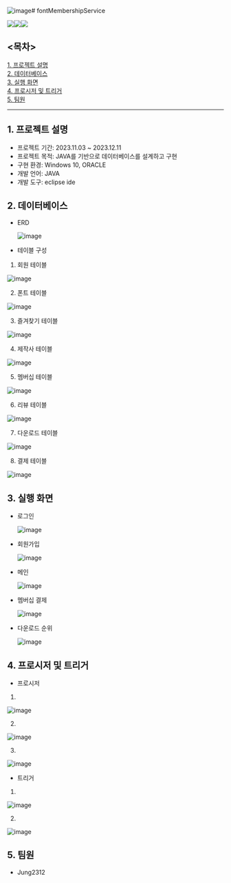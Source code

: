 ![image](https://github.com/Jung2312/fontMembershipService/assets/97083703/f6f9ebcb-b6f0-4e58-b68a-34cf669dc88b)# fontMembershipService

<img src="https://img.shields.io/badge/java-007396?style=for-the-badge&logo=java&logoColor=white"><img src="https://img.shields.io/badge/ORACLE-F80000?style=for-the-badge&logo=ORACLE&logoColor=white"><img src="https://img.shields.io/badge/eclipseide-2C2255?style=for-the-badge&logo=eclipseide&logoColor=white">

## <목차>

[1. 프로젝트 설명](#1-프로젝트-설명)<br/>
[2. 데이터베이스](#2-데이터베이스)<br/>
[3. 실행 화면](#-3실행-화면)<br/>
[4. 프로시저 및 트리거](#-4프로시저-및-트리거)<br/>
[5. 팀원](#5-팀원)<br/>

---

## 1. 프로젝트 설명

- 프로젝트 기간: 2023.11.03 ~ 2023.12.11
- 프로젝트 목적: JAVA를 기반으로 데이터베이스를 설계하고 구현
- 구현 환경: Windows 10, ORACLE
- 개발 언어: JAVA
- 개발 도구: eclipse ide
  <br/>

## 2. 데이터베이스

- ERD

  ![image](https://github.com/Jung2312/fontMembershipService/assets/97083703/0740089c-a2c9-41ea-a5fd-1fa94089ba7b)

- 테이블 구성

1. 회원 테이블

![image](https://github.com/Jung2312/fontMembershipService/assets/97083703/5c9d96c5-464f-4c1a-b028-e14d5dbedcc9)

2. 폰트 테이블

![image](https://github.com/Jung2312/fontMembershipService/assets/97083703/d23fe640-b850-4ba8-86f7-484200490d23)

3. 즐겨찾기 테이블

![image](https://github.com/Jung2312/fontMembershipService/assets/97083703/5ff5a32f-ed02-4673-b53c-4d95fb059b01)

4. 제작사 테이블

![image](https://github.com/Jung2312/fontMembershipService/assets/97083703/35034e8d-d84d-4348-bf4b-090751bbf073)

5. 멤버십 테이블

![image](https://github.com/Jung2312/fontMembershipService/assets/97083703/58f706c1-cad3-4543-afb5-07cb40b4b066)

6. 리뷰 테이블

![image](https://github.com/Jung2312/fontMembershipService/assets/97083703/ae128847-570d-49e7-8955-bd0cacc20d87)

7. 다운로드 테이블

![image](https://github.com/Jung2312/fontMembershipService/assets/97083703/5d498479-7121-4336-bc8d-01ddd546ac93)

8. 결제 테이블

![image](https://github.com/Jung2312/fontMembershipService/assets/97083703/87229495-f01c-41b8-b1ac-c706790946c2)
<br/>

## 3. 실행 화면

- 로그인

  ![image](https://github.com/Jung2312/fontMembershipService/assets/97083703/e83b2817-7d78-429d-9fbd-b5215aee813f)

- 회원가입
  
  ![image](https://github.com/Jung2312/fontMembershipService/assets/97083703/5cdb7c95-2238-4e4a-8882-96966c9d4d42)

- 메인

  ![image](https://github.com/Jung2312/fontMembershipService/assets/97083703/5fc248d2-b5a6-41c8-9d5b-9d28a05c328d)

- 멤버십 결제

  ![image](https://github.com/Jung2312/fontMembershipService/assets/97083703/9a0a9467-064a-44e8-87b5-98d05e90b7a9)

- 다운로드 순위

  ![image](https://github.com/Jung2312/fontMembershipService/assets/97083703/5b66ca8b-01bd-4ab2-98e5-517882ad9226)
  <br/>

## 4. 프로시저 및 트리거

- 프로시저
1.

  ![image](https://github.com/Jung2312/fontMembershipService/assets/97083703/5b1d9b30-393b-433f-8ffb-3a546163773d)

2.

  ![image](https://github.com/Jung2312/fontMembershipService/assets/97083703/cb213763-bcc4-413f-b313-0dea653e6d16)

3.

  ![image](https://github.com/Jung2312/fontMembershipService/assets/97083703/41b75d76-9f8a-405e-a6ca-5e837ef984bf)


- 트리거
1.

  ![image](https://github.com/Jung2312/fontMembershipService/assets/97083703/d101e501-6391-4cdd-86a1-7da00b263a4d)

2.

  ![image](https://github.com/Jung2312/fontMembershipService/assets/97083703/d62cb46b-c1e2-46bd-8cda-018fd065ee7c)
  <br/>

## 5. 팀원

- Jung2312
